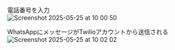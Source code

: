電話番号を入力  
![Screenshot 2025-05-25 at 10 00 50](https://github.com/user-attachments/assets/a4fc2d35-ef83-4c12-8abb-cd1a8fbf535b)

WhatsAppにメッセージがTwilioアカウントから送信される  
![Screenshot 2025-05-25 at 10 02 02](https://github.com/user-attachments/assets/a175b5af-00fd-4ffc-9cd2-81f443bcee27)
